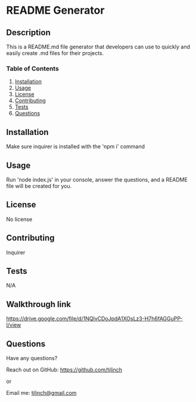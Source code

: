 # README Generator

## Description

This is a README.md file generator that developers can use to quickly and easily create .md files for their projects.

### Table of Contents

1. [Installation](#installation)
2. [Usage](#usage)
3. [License](#license)
4. [Contributing](#contributing)
5. [Tests](#tests)
6. [Questions](#questions)

## Installation

Make sure inquirer is installed with the 'npm i' command

## Usage

Run 'node index.js' in your console, answer the questions, and a README file will be created for you.

## License

No license

## Contributing

Inquirer

## Tests

N/A

## Walkthrough link

https://drive.google.com/file/d/1NQlvCDoJpdA1XOsLz3-H7h6fAGGuPP-I/view

## Questions

Have any questions?

Reach out on GitHub: https://github.com/tjlinch

or

Email me: tjlinch@gmail.com

